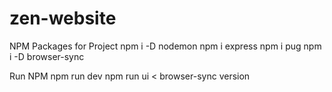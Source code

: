 # zen-website
NPM Packages for Project 
npm i -D nodemon
npm i express
npm i pug
npm i -D browser-sync

Run NPM 
npm run dev
npm run ui < browser-sync version 